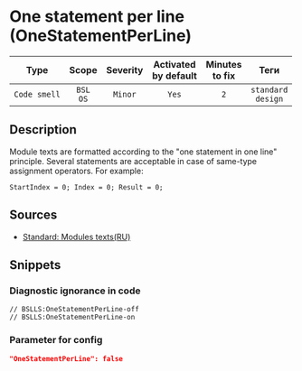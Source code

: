 # One statement per line (OneStatementPerLine)

|     Type     |        Scope        | Severity | Activated<br>by default | Minutes<br>to fix |             Теги             |
|:------------:|:-------------------:|:--------:|:-----------------------------:|:-----------------------:|:----------------------------:|
| `Code smell` | `BSL`<br>`OS` | `Minor`  |             `Yes`             |           `2`           | `standard`<br>`design` |

<!-- Блоки выше заполняются автоматически, не трогать -->
## Description

Module texts are formatted according to the "one statement in one line" principle. Several statements are acceptable in case of same-type assignment operators. For example:

`StartIndex = 0; Index = 0; Result = 0;`

## Sources

* [Standard: Modules texts(RU)](https://its.1c.ru/db/v8std#content:456:hdoc)

## Snippets

<!-- Блоки ниже заполняются автоматически, не трогать -->
### Diagnostic ignorance in code

```bsl
// BSLLS:OneStatementPerLine-off
// BSLLS:OneStatementPerLine-on
```

### Parameter for config

```json
"OneStatementPerLine": false
```
